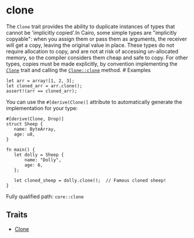 # clone

The `Clone` trait provides the ability to duplicate instances of types that cannot be 'implicitly copied'.In Cairo, some simple types are "implicitly copyable": when you assign them or pass them as arguments, the receiver will get a copy, leaving the original value in place. These types do not require allocation to copy, and are not at risk of accessing un-allocated memory, so the compiler considers them cheap and safe to copy. For other types, copies must be made explicitly, by convention implementing the [`Clone`](./core-clone-Clone.md) trait and calling the [`Clone::clone`](`Clone::clone`) method.  # Examples
```cairo
let arr = array![1, 2, 3];
let cloned_arr = arr.clone();
assert!(arr == cloned_arr);
```
You can use the `#[derive(Clone)]` attribute to automatically generate the implementation for your type:
```cairo
#[derive(Clone, Drop)]
struct Sheep {
   name: ByteArray,
   age: u8,
}

fn main() {
   let dolly = Sheep {
       name: "Dolly",
       age: 6,
   };

   let cloned_sheep = dolly.clone();  // Famous cloned sheep!
}
```

Fully qualified path: `core::clone`

## Traits

- [Clone](./core-clone-Clone.md)

